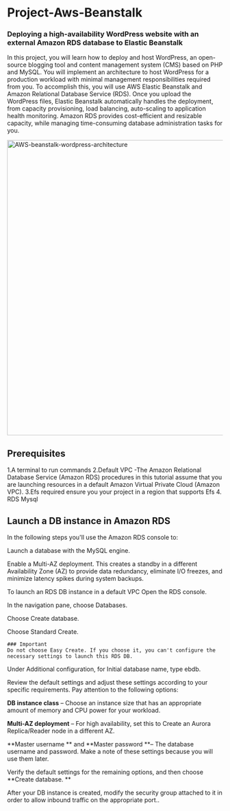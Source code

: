 # Project-Aws-Beanstalk
### Deploying a high-availability WordPress website with an external Amazon RDS database to Elastic Beanstalk

In this project, you will learn how to deploy and host WordPress, an open-source blogging tool and content management system (CMS) based on PHP and MySQL. You will implement an architecture to host WordPress for a production workload with minimal management responsibilities required from you. To accomplish this, you will use AWS Elastic Beanstalk and Amazon Relational Database Service (RDS). Once you upload the WordPress files, Elastic Beanstalk automatically handles the deployment, from capacity provisioning, load balancing, auto-scaling to application health monitoring. Amazon RDS provides cost-efficient and resizable capacity, while managing time-consuming database administration tasks for you.

<img width="688" alt="AWS-beanstalk-wordpress-architecture" src="https://user-images.githubusercontent.com/10384951/221054122-07b6cefc-5340-4031-9b89-53e15ba7ca60.png">

## Prerequisites
1.A terminal to run commands 
2.Default VPC -The Amazon Relational Database Service (Amazon RDS) procedures in this tutorial assume that you are launching resources in a default Amazon Virtual Private Cloud (Amazon VPC).
3.Efs required ensure you your project in a region that supports Efs 
4. RDS Mysql

## Launch a DB instance in Amazon RDS

In the following steps you'll use the Amazon RDS console to:

Launch a database with the MySQL engine.

Enable a Multi-AZ deployment. This creates a standby in a different Availability Zone (AZ) to provide data redundancy, eliminate I/O freezes, and minimize latency spikes during system backups.

To launch an RDS DB instance in a default VPC
Open the RDS console.

In the navigation pane, choose Databases.

Choose Create database.

Choose Standard Create.
```
### Important
Do not choose Easy Create. If you choose it, you can't configure the necessary settings to launch this RDS DB.
```

Under Additional configuration, for Initial database name, type ebdb.

Review the default settings and adjust these settings according to your specific requirements. Pay attention to the following options:

**DB instance class** – Choose an instance size that has an appropriate amount of memory and CPU power for your workload.

**Multi-AZ deployment** – For high availability, set this to Create an Aurora Replica/Reader node in a different AZ.

**Master username ** and **Master password **– The database username and password. Make a note of these settings because you will use them later.

Verify the default settings for the remaining options, and then choose **Create database.
**

After your DB instance is created, modify the security group attached to it in order to allow inbound traffic on the appropriate port..
